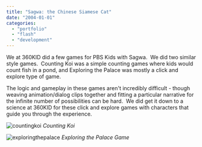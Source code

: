 ```yaml
---
title: "Sagwa: the Chinese Siamese Cat"
date: "2004-01-01"
categories:
  - "portfolio"
  - "flash"
  - "development"
---
```


We at 360KID did a few games for PBS Kids with Sagwa.  We did two similar style games.  Counting Koi was a simple counting games where kids would count fish in a pond, and Exploring the Palace was mostly a click and explore type of game.

The logic and gameplay in these games aren't incredibly difficult - though weaving animation/dialog clips together and fitting a particular narrative for the infinite number of possibilities can be hard.  We did get it down to a science at 360KID for these click and explore games with characters that guide you through the experience.

![countingkoi](https://d2ypg8o05lff0b.cloudfront.net/wp-content/uploads/2011/12/countingkoi.jpg)
*Counting Koi*

![exploringthepalace](https://d2ypg8o05lff0b.cloudfront.net/wp-content/uploads/2011/12/exploringthepalace.jpg)
*Exploring the Palace Game*
